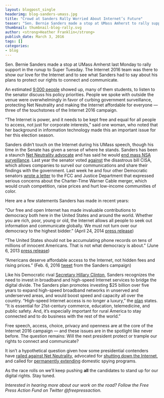 ```yaml
---
layout: blogpost_single
headerimg: blog-sanders-umass.jpg
title: "Crowd at Sanders Rally Worried About Internet’s Future"
teaser: "Sen. Bernie Sanders made a stop at UMass Amherst to rally support in the runup to Super Tuesday."
thumbnail: thumbnail-blog-rally.svg
author: <strong>Heather Franklin</strong>
publish_date: March 3, 2016
tags: []
categories:
- blog
---
```

Sen. Bernie Sanders made a stop at UMass Amherst last Monday to rally support in the runup to Super Tuesday. The Internet 2016 team was there to show our love for the Internet and to see what Sanders had to say about his plans to protect our rights to connect and communicate. 

An estimated [9,000 people](http://dailycollegian.com/2016/02/23/bernie-sanders-speaks-to-9000-about-taking-on-american-political-establishment-at-mullins-center/) showed up, many of them students, to listen to the senator discuss his policy priorities. People we spoke with outside the venue were overwhelmingly in favor of curbing government surveillance, protecting Net Neutrality and making the Internet affordable for everyone — three of the touchstones of the Internet 2016 campaign.

“The Internet is power, and it needs to be kept free and equal for all people to access, not just for corporate interests,” said one woman, who noted that her background in information technology made this an important issue for her this election season.

Sanders didn’t touch on the Internet during his UMass speech, though his time in the Senate has given a sense of where he stands. Sanders has been a staunch [Net Neutrality advocate](https://www.youtube.com/watch?v=TPPipSJ4tGY) and has said he would [end mass NSA surveillance](http://thehill.com/policy/national-security/256865-sanders-would-absolutely-end-nsa-spying). Last year the senator voted [against](http://www.senate.gov/legislative/LIS/roll_call_lists/roll_call_vote_cfm.cfm?congress=114&session=1&vote=00291) the disastrous bill CISA, which allows companies to surveil our communications and share their findings with the government. Last week he and four other Democratic senators [wrote a letter](http://www.markey.senate.gov/imo/media/doc/2016-02-25-TWC-Charter-Letter.pdf) to the FCC and Justice Department that expressed serious concerns about the Charter-Time Warner Cable merger, which would crush competition, raise prices and hurt low-income communities of color.

Here are a few statements Sanders has made in recent years:

“Our free and open Internet has made invaluable contributions to democracy both here in the United States and around the world. Whether you are rich, poor, young or old, the Internet allows all people to seek out information and communicate globally. We must not turn over our democracy to the highest bidder.” (April 24, 2014 [press release](http://www.sanders.senate.gov/newsroom/press-releases/sanders-statement-on-net-neutrality))

“The United States should not be accumulating phone records on tens of millions of innocent Americans. That is not what democracy is about.”  (June 6, 2013 [press release](http://www.sanders.senate.gov/newsroom/press-releases/sanders-slams-secret-surveillance)) 

“Americans deserve affordable access to the Internet, not hidden fees and rising prices.” (Feb. 6, 2016 [tweet](https://twitter.com/BernieSanders/status/696044968427655168/photo/1) from the Sanders campaign)

Like his Democratic rival [Secretary Hillary Clinton](http://www.theverge.com/2015/12/1/9826962/hillary-clinton-infrastructure-internet-plan), Sanders recognizes the need to invest in broadband and high-speed Internet services to bridge the digital divide. The Sanders plan promotes investing $25 billion over five years to expand high-speed broadband networks in unserved and underserved areas, and would boost speed and capacity all over the country. “High-speed Internet access is no longer a luxury,” the [plan](https://berniesanders.com/issues/improving-the-rural-economy/) states. “It is essential for 21st-century commerce, education, telemedicine, and public safety. And, it’s especially important for rural America to stay connected and to do business with the rest of the world.”

Free speech, access, choice, privacy and openness are at the core of the Internet 2016 campaign — and these issues are in the spotlight like never before. The question remains: Will the next president protect or trample our rights to connect and communicate?

It isn’t a hypothetical question given how some presidential contenders have [railed against Net Neutrality](https://internet2016.net/blog/candidates-lies-internet.html), advocated for [shutting down the Internet](https://internet2016.net/blog/trump-shutting-down-internet.html), and called for [permanently extending](https://internet2016.net/blog/surveillance-bird-dog-rubio.html) domestic spying programs.

As the race rolls on we’ll keep pushing **all** the candidates to stand up for our digital rights. Stay tuned. 

*Interested in hearing more about our work on the road? Follow the Free Press Action Fund on Twitter @freepressaction.*


